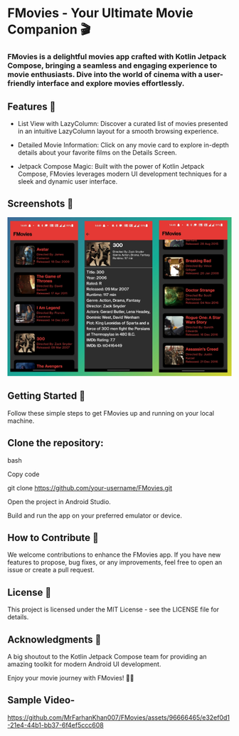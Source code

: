# FMovies - Your Ultimate Movie Companion 🎬
### FMovies is a delightful movies app crafted with Kotlin Jetpack Compose, bringing a seamless and engaging experience to movie enthusiasts. Dive into the world of cinema with a user-friendly interface and explore movies effortlessly.

## Features 🌟
- List View with LazyColumn: Discover a curated list of movies presented in an intuitive LazyColumn layout for a smooth browsing experience.

- Detailed Movie Information: Click on any movie card to explore in-depth details about your favorite films on the Details Screen.

- Jetpack Compose Magic: Built with the power of Kotlin Jetpack Compose, FMovies leverages modern UI development techniques for a sleek and dynamic user interface.

## Screenshots 📸
<!-- Add your captivating screenshots here to showcase the stunning UI of your FMovies app. -->
![Screenshot](IMG_20240122_145839.jpg)
## Getting Started 🚀
Follow these simple steps to get FMovies up and running on your local machine.

## Clone the repository:

bash

Copy code

git clone https://github.com/your-username/FMovies.git

Open the project in Android Studio.

Build and run the app on your preferred emulator or device.

## How to Contribute 🤝
We welcome contributions to enhance the FMovies app. If you have new features to propose, bug fixes, or any improvements, feel free to open an issue or create a pull request.

## License 📜
This project is licensed under the MIT License - see the LICENSE file for details.

## Acknowledgments 👏
A big shoutout to the Kotlin Jetpack Compose team for providing an amazing toolkit for modern Android UI development.

Enjoy your movie journey with FMovies! 🍿🎉

## Sample Video-


https://github.com/MrFarhanKhan007/FMovies/assets/96666465/e32ef0d1-21e4-44b1-bb37-6f4ef5ccc608

